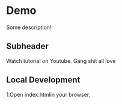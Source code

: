 # Demo

Some description!


 ## Subheader

 Watch tutorial on Youtube.
 Gang shit
 all love

 ## Local Development

 1.Open index.htmlin your browser.